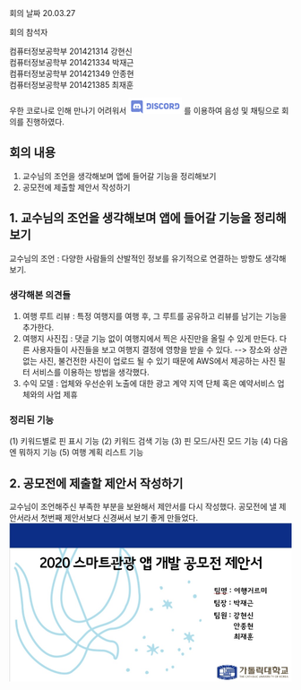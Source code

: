 회의 날짜 20.03.27

회의 참석자

컴퓨터정보공학부 201421314 강현신   
컴퓨터정보공학부 201421334 박재근   
컴퓨터정보공학부 201421349 안종현   
컴퓨터정보공학부 201421385 최재훈   


우한 코로나로 인해 만나기 어려워서 ![Alt text](/res/discord_edit.png) 를 이용하여 음성 및 채팅으로 회의를 진행하였다.

## 회의 내용
1. 교수님의 조언을 생각해보며 앱에 들어갈 기능을 정리해보기
2. 공모전에 제출할 제안서 작성하기

## 1. 교수님의 조언을 생각해보며 앱에 들어갈 기능을 정리해보기

교수님의 조언 : 다양한 사람들의 산발적인 정보를 유기적으로 연결하는 방향도 생각해보기.

### 생각해본 의견들
1) 여행 루트 리뷰 : 특정 여행지를 여행 후, 그 루트를 공유하고 리뷰를 남기는 기능을 추가한다.
2) 여행지 사진집 : 댓글 기능 없이 여행지에서 찍은 사진만을 올릴 수 있게 만든다.
                  다른 사용자들이 사진들을 보고 여행지 결정에 영향을 받을 수 있다.
                  --> 장소와 상관 없는 사진, 불건전한 사진이 업로드 될 수 있기 때문에 
                      AWS에서 제공하는 사진 필터 서비스를 이용하는 방법을 생각했다.
3) 수익 모델 : 업체와 우선순위 노출에 대한 광고 계약
              지역 단체 혹은 예약서비스 업체와의 사업 제휴
              
### 정리된 기능
(1) 키워드별로 핀 표시 기능
(2) 키워드 검색 기능
(3) 핀 모드/사진 모드 기능
(4) 다음엔 뭐하지 기능
(5) 여행 계획 리스트 기능

## 2. 공모전에 제출할 제안서 작성하기
교수님이 조언해주신 부족한 부분을 보완해서 제안서를 다시 작성했다.
공모전에 낼 제안서라서 첫번째 제안서보다 신경써서 보기 좋게 만들었다.
![report](/res/report.jpg)
